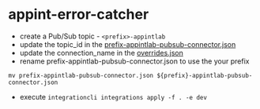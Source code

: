 # appint-error-catcher

- create a Pub/Sub topic - `<prefix>-appintlab`
- update the topic_id in the [prefix-appintlab-pubsub-connector.json](./dev/connectors/prefix-appintlab-pubsub-connector.json)
- update the connection_name in the [overrides.json](./dev/overrides/overrides.json)
- rename prefix-appintlab-pubsub-connector.json to use the your prefix

`mv prefix-appintlab-pubsub-connector.json ${prefix}-appintlab-pubsub-connector.json`

- execute `integrationcli integrations apply -f . -e dev`